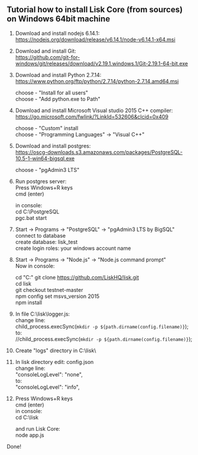 <h2>Tutorial how to install Lisk Core (from sources) on Windows 64bit machine</h2>

1. Download and install nodejs 6.14.1:<br>
   https://nodejs.org/download/release/v6.14.1/node-v6.14.1-x64.msi

2. Download and install Git:<br>
   https://github.com/git-for-windows/git/releases/download/v2.19.1.windows.1/Git-2.19.1-64-bit.exe

3. Download and install Python 2.7.14:<br>
   https://www.python.org/ftp/python/2.7.14/python-2.7.14.amd64.msi
 
   choose - "Install for all users"<br>
   choose - "Add python.exe to Path"<br>

4. Download and install Microsoft Visual studio 2015 C++ compiler:<br>
   https://go.microsoft.com/fwlink/?LinkId=532606&clcid=0x409

   choose - "Custom" install<br>
   choose - "Programming Languages" -> "Visual C++"

5. Download and install postgres:<br>
   https://oscg-downloads.s3.amazonaws.com/packages/PostgreSQL-10.5-1-win64-bigsql.exe

   choose - "pgAdmin3 LTS"<br>

6. Run postgres server:<br>
   Press Windows+R keys<br>
   cmd (enter)<br>
   
   in console:<br>
   cd C:\PostgreSQL<br>
   pgc.bat start<br>

7. Start -> Programs -> "PostgreSQL" -> "pgAdmin3 LTS by BigSQL"<br>
   connect to database<br>
   create database: lisk_test<br>
   create login roles: your windows account name<br>

8. Start -> Programs -> "Node.js" -> "Node.js command prompt"<br>
   Now in console:

   cd "C:\"
   git clone https://github.com/LiskHQ/lisk.git<br>
   cd lisk<br>
   git checkout testnet-master<br>
   npm config set msvs_version 2015<br>
   npm install<br>

9. In file C:\lisk\logger.js:<br>
   change line:<br>
   child_process.execSync(`mkdir -p ${path.dirname(config.filename)}`);<br>
   to:<br>
   //child_process.execSync(`mkdir -p ${path.dirname(config.filename)}`);<br>

10. Create "logs" directory in C:\lisk\

11. In lisk directory edit: config.json<br>
    change line:<br>
    "consoleLogLevel": "none",<br>
    to:<br>
    "consoleLogLevel": "info",<br>

12. Press Windows+R keys<br>
    cmd (enter)
    <br>
    in console:<br>
    cd C:\lisk<br>

    and run Lisk Core:<br>
    node app.js<br>

Done!
